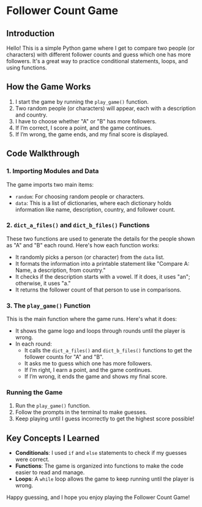 # Follower Count Game

## Introduction

Hello! This is a simple Python game where I get to compare two people (or characters) with different follower counts and guess which one has more followers. It's a great way to practice conditional statements, loops, and using functions.

## How the Game Works

1. I start the game by running the `play_game()` function.
2. Two random people (or characters) will appear, each with a description and country.
3. I have to choose whether "A" or "B" has more followers.
4. If I’m correct, I score a point, and the game continues.
5. If I’m wrong, the game ends, and my final score is displayed.

## Code Walkthrough

### 1. Importing Modules and Data

The game imports two main items:
- `random`: For choosing random people or characters.
- `data`: This is a list of dictionaries, where each dictionary holds information like name, description, country, and follower count.

### 2. `dict_a_files()` and `dict_b_files()` Functions

These two functions are used to generate the details for the people shown as "A" and "B" each round. Here's how each function works:

- It randomly picks a person (or character) from the `data` list.
- It formats the information into a printable statement like "Compare A: Name, a description, from country."
- It checks if the description starts with a vowel. If it does, it uses "an"; otherwise, it uses "a."
- It returns the follower count of that person to use in comparisons.

### 3. The `play_game()` Function

This is the main function where the game runs. Here's what it does:

- It shows the game logo and loops through rounds until the player is wrong.
- In each round:
  - It calls the `dict_a_files()` and `dict_b_files()` functions to get the follower counts for "A" and "B".
  - It asks me to guess which one has more followers.
  - If I’m right, I earn a point, and the game continues.
  - If I’m wrong, it ends the game and shows my final score.

### Running the Game

1. Run the `play_game()` function.
2. Follow the prompts in the terminal to make guesses.
3. Keep playing until I guess incorrectly to get the highest score possible!

## Key Concepts I Learned

- **Conditionals**: I used `if` and `else` statements to check if my guesses were correct.
- **Functions**: The game is organized into functions to make the code easier to read and manage.
- **Loops**: A `while` loop allows the game to keep running until the player is wrong.

Happy guessing, and I hope you enjoy playing the Follower Count Game!
